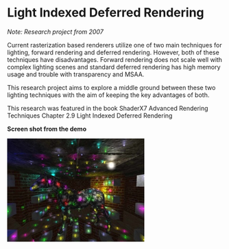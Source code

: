 # Light Indexed Deferred Rendering

*Note: Research project from 2007*

Current rasterization based renderers utilize one of two main techniques for lighting, forward rendering and deferred rendering. However, both of these techniques have disadvantages. 
Forward rendering does not scale well with complex lighting scenes and standard deferred rendering has high memory usage and trouble with transparency and MSAA.

This research project aims to explore a middle ground between these two lighting techniques with the aim of keeping the key advantages of both.

This research was featured in the book 
ShaderX7 Advanced Rendering Techniques 
Chapter 2.9 Light Indexed Deferred Rendering

**Screen shot from the demo**

![Screenshot](DemoScreenshot_small.jpg?raw=true "Demo screenshot")

